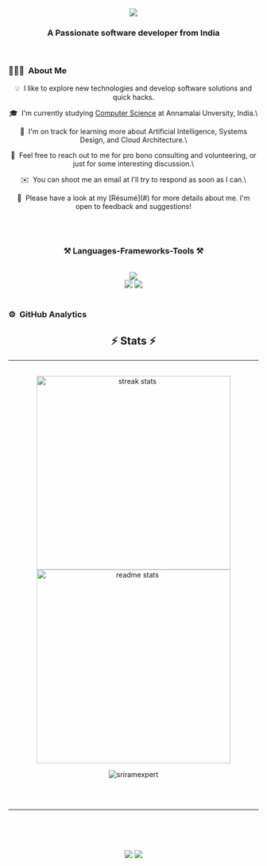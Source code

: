<h1 align="center">
    <img src="https://readme-typing-svg.herokuapp.com/?font=Righteous&size=35&center=true&vCenter=true&width=500&height=70&duration=4000&lines=Hi+There!+👋;+I'm+SRIRAM!;" />
</h1>


<h3 align="center">A Passionate software developer from India</h3>
<br>

### 👨🏻‍💻 &nbsp;About Me
<div align="center">
  <p>💡 &nbsp;I like to explore new technologies and develop software solutions and quick hacks.</p>
  <p>🎓 &nbsp;I'm currently studying <a href="https://www.annamalaiuniversity.ac.in/">Computer Science</a> at Annamalai Unversity, India.\</p>
   <p>🌱 &nbsp;I'm on track for learning more about Artificial Intelligence, Systems Design, and Cloud Architecture.\</p>
   <p>💬 &nbsp;Feel free to reach out to me for pro bono consulting and volunteering, or just for some interesting discussion.\</p>
   <p>✉️ &nbsp;You can shoot me an email at  I'll try to respond as soon as I can.\</p>
   <p>📄 &nbsp;Please have a look at my [Résumé](#) for more details about me. I'm open to feedback and suggestions!</p>
  
</div>
<br /> 

<br /> 
<div align="center">
  <h3>⚒️ Languages-Frameworks-Tools ⚒️</h3>
</div>
<br /> 

<div align="center">
    <img src="https://skillicons.dev/icons?i=java,python,c,cpp,flutter" /><br>
    <img src="https://skillicons.dev/icons?i=html,css,vscode,git,github"/>
   <img src="https://skillicons.dev/icons?i=docker,eclipse,idea,spring" /><br>
    
</div>

<br/>

### ⚙️ &nbsp;GitHub Analytics

<h2 align="center">⚡ Stats ⚡</h2>
<hr/>
<br>
<div align=center>
  <img width=390 src="https://github-readme-stats.vercel.app/api/top-langs?username=sriramexpert&show_icons=true&locale=en&layout=compact&theme=react&border_radius=10" alt="streak stats"/>
  <img width=390 src="https://github-readme-stats-salesp07.vercel.app/api?username=sriramexpert&count_private=true&show_icons=true&theme=react&rank_icon=github&border_radius=10" alt="readme stats" />
  <br/>


  
<p><img align="center" src="https://github-readme-streak-stats.herokuapp.com/?user=sriramexpert&theme=react&rank_icon=github&border_radius=10" alt="sriramexpert" /></p>
</div>
<br/><br/>
<hr/>
<br/><br/>

<h2 align="center">

<a href="https://linkedin.com/in/sriram-sriram"><img src="https://img.shields.io/badge/-SRIRAM%20PALANIAPPAN-0077B5?style=flat&logo=Linkedin&logoColor=white"/></a>
<a href="https://instagram.com/sriram_1711"><img src="https://img.shields.io/badge/-@sriram_1711-E4405F?style=flat&logo=Instagram&logoColor=white"/></a>
</h2>
